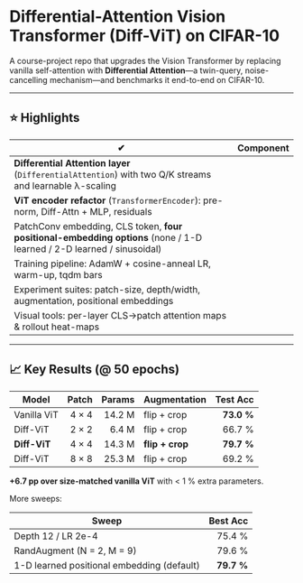 # Differential-Attention Vision Transformer (Diff-ViT) on CIFAR-10

A course-project repo that upgrades the Vision Transformer by replacing vanilla self-attention with **Differential Attention**—a twin-query, noise-cancelling mechanism—and benchmarks it end-to-end on CIFAR-10.

---

## ⭐ Highlights
| ✔ | Component |
|---|-----------|
| **Differential Attention layer** (`DifferentialAttention`) with two Q/K streams and learnable λ-scaling |
| **ViT encoder refactor** (`TransformerEncoder`): pre-norm, Diff-Attn + MLP, residuals |
| PatchConv embedding, CLS token, **four positional-embedding options** (none / 1-D learned / 2-D learned / sinusoidal) |
| Training pipeline: AdamW + cosine-anneal LR, warm-up, tqdm bars |
| Experiment suites: patch-size, depth/width, augmentation, positional embeddings |
| Visual tools: per-layer CLS→patch attention maps & rollout heat-maps |

---

## 📈 Key Results (@ 50 epochs)

| Model | Patch | Params | Augmentation | Test Acc |
|-------|------:|-------:|--------------|---------:|
| Vanilla ViT | 4 × 4 | 14.2 M | flip + crop | **73.0 %** |
| Diff-ViT | 2 × 2 | 6.4 M | flip + crop | 66.7 % |
| **Diff-ViT** | 4 × 4 | 14.3 M | **flip + crop** | **79.7 %** |
| Diff-ViT | 8 × 8 | 25.3 M | flip + crop | 69.2 % |

**+6.7 pp over size-matched vanilla ViT** with < 1 % extra parameters.

More sweeps:

| Sweep | Best Acc |
|-------|---------:|
| Depth 12 / LR 2e-4 | 75.4 % |
| RandAugment (N = 2, M = 9) | 79.6 % |
| 1-D learned positional embedding (default) | **79.7 %** |

